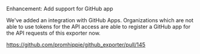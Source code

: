 Enhancement: Add support for GitHub app

We've added an integration with GitHub Apps. Organizations which are not able to
use tokens for the API access are able to register a GitHub app for the API
requests of this exporter now.

https://github.com/promhippie/github_exporter/pull/145
